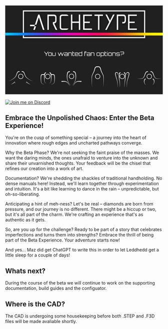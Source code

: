 ![archtype](./docs/assets/images/archetype-options.png)


[![Join me on Discord](https://discord.com/api/guilds/1029426383614648421/widget.png?style=banner2)](https://discord.gg/v7GUVFJx)

## Embrace the Unpolished Chaos: Enter the Beta Experience!

You're on the cusp of something special – a journey into the heart of innovation where rough edges and uncharted pathways converge.

Why the Beta Phase? We're not seeking the faint praise of the masses. We want the daring minds, the ones unafraid to venture into the unknown and share their unvarnished thoughts. Your feedback will be the chisel that refines our creation into a work of art.

Documentation? We're shedding the shackles of traditional handholding. No dense manuals here! Instead, we'll learn together through experimentation and intuition. It's a bit like learning to dance in the rain – unpredictable, but oh-so-liberating.

Anticipating a hint of meh-ness? Let's be real – diamonds are born from pressure, and our journey is no different. There might be a hiccup or two, but it's all part of the charm. We're crafting an experience that's as authentic as it gets.

So, are you up for the challenge? Ready to be part of a story that celebrates imperfections and turns them into strengths? Embrace the thrill of being part of the Beta Experience. Your adventure starts now!

And yes... Maz did get ChatGPT to write this in order to let Leddhedd get a little sleep for a couple of days!

## Whats next?

During the course of the beta we will continue to work on the supporting documentation, build guides and the configuator.

## Where is the CAD?

The CAD is undergoing some housekeeping before both .STEP and .F3D files will be made avaliable shortly.
